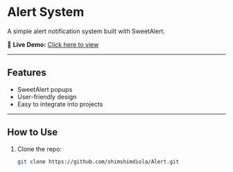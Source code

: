 # Alert System

A simple alert notification system built with SweetAlert.

🔗 **Live Demo:** [Click here to view](https://shimshimdiola.github.io/Alert/)

---

## Features
- SweetAlert popups
- User-friendly design
- Easy to integrate into projects

---

## How to Use
1. Clone the repo:
   ```bash
   git clone https://github.com/shimshimdiola/Alert.git
